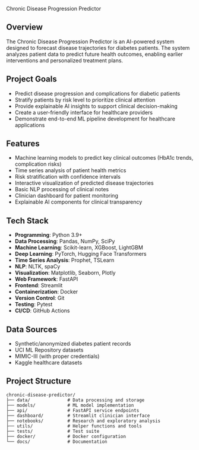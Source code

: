 Chronic Disease Progression Predictor

## Overview
The Chronic Disease Progression Predictor is an AI-powered system designed to forecast disease trajectories for diabetes patients. The system analyzes patient data to predict future health outcomes, enabling earlier interventions and personalized treatment plans.

## Project Goals
- Predict disease progression and complications for diabetic patients
- Stratify patients by risk level to prioritize clinical attention
- Provide explainable AI insights to support clinical decision-making
- Create a user-friendly interface for healthcare providers
- Demonstrate end-to-end ML pipeline development for healthcare applications

## Features
- Machine learning models to predict key clinical outcomes (HbA1c trends, complication risks)
- Time series analysis of patient health metrics
- Risk stratification with confidence intervals
- Interactive visualization of predicted disease trajectories
- Basic NLP processing of clinical notes
- Clinician dashboard for patient monitoring
- Explainable AI components for clinical transparency

## Tech Stack
- **Programming**: Python 3.9+
- **Data Processing**: Pandas, NumPy, SciPy
- **Machine Learning**: Scikit-learn, XGBoost, LightGBM
- **Deep Learning**: PyTorch, Hugging Face Transformers
- **Time Series Analysis**: Prophet, TSLearn
- **NLP**: NLTK, spaCy
- **Visualization**: Matplotlib, Seaborn, Plotly
- **Web Framework**: FastAPI
- **Frontend**: Streamlit
- **Containerization**: Docker
- **Version Control**: Git
- **Testing**: Pytest
- **CI/CD**: GitHub Actions

## Data Sources
- Synthetic/anonymized diabetes patient records
- UCI ML Repository datasets
- MIMIC-III (with proper credentials)
- Kaggle healthcare datasets

## Project Structure
```
chronic-disease-predictor/
├── data/              # Data processing and storage
├── models/            # ML model implementation
├── api/               # FastAPI service endpoints
├── dashboard/         # Streamlit clinician interface
├── notebooks/         # Research and exploratory analysis
├── utils/             # Helper functions and tools
├── tests/             # Test suite
├── docker/            # Docker configuration
└── docs/              # Documentation
```
